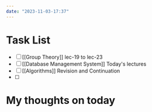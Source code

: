 ```yaml
---
date: "2023-11-03-17:37"
---
```


# Task List

- [ ] [[Group Theory]] lec-19 to lec-23
- [ ] [[Database Management System]] Today's lectures
- [ ] [[Algorithms]] Revision and Continuation
- [ ] 

# My thoughts on today


